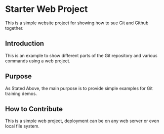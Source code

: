 # Starter Web Project

This is a simple website project for showing how to sue Git and Github together.

## Introduction

This is an example to show different parts of the Git repository and various commands using a web project.

## Purpose
As Stated Above, the main purpose is to provide simple examples for Git training demos.

## How to Contribute
This is a simple web project, deployment can be on any web server or even local file system.
